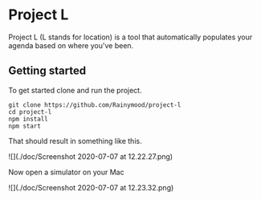 # Project L

Project L (L stands for location) is a tool that automatically populates your
agenda based on where you've been.

## Getting started

To get started clone and run the project.

```
git clone https://github.com/Rainymood/project-l
cd project-l
npm install
npm start
```

That should result in something like this.

![](./doc/Screenshot 2020-07-07 at 12.22.27.png)

Now open a simulator on your Mac

![](./doc/Screenshot 2020-07-07 at 12.23.32.png)